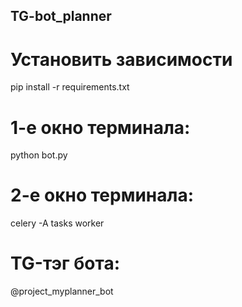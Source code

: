 ## TG-bot_planner
# Установить зависимости
pip install -r requirements.txt

# 1-е окно терминала:
python bot.py

# 2-е окно терминала:
celery -A tasks worker

# TG-тэг бота:
@project_myplanner_bot
